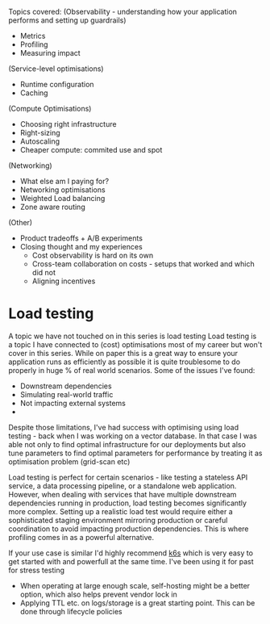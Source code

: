 
Topics covered:
(Observability - understanding how your application performs and setting up guardrails)
- Metrics
- Profiling
- Measuring impact

(Service-level optimisations)
- Runtime configuration
- Caching

(Compute Optimisations)
- Choosing right infrastructure
- Right-sizing
- Autoscaling
- Cheaper compute: commited use and spot

(Networking)
- What else am I paying for?
- Networking optimisations
- Weighted Load balancing
- Zone aware routing

(Other)
- Product tradeoffs + A/B experiments
- Closing thought and my experiences
    - Cost observability is hard on its own
    - Cross-team collaboration on costs - setups that worked and which did not
    - Aligning incentives


# Load testing
A topic we have not touched on in this series is load testing
Load testing is a topic I have connected to (cost) optimisations most of my career but won't cover in this series. While on paper this is a great way to ensure your application runs as efficiently as possible it is quite troublesome to do properly in huge % of real world scenarios. Some of the issues I've found:
- Downstream dependencies
- Simulating real-world traffic
- Not impacting external systems
-

Despite those limitations, I've had success with optimising using load testing - back when I was working on a vector database. In that case I was able not only to find optimal infrastructure for our deployments but also tune parameters to find optimal parameters for performance by treating it as optimisation problem (grid-scan etc)

Load testing is perfect for certain scenarios - like testing a stateless API service, a data processing pipeline, or a standalone web application. However, when dealing with services that have multiple downstream dependencies running in production, load testing becomes significantly more complex. Setting up a realistic load test would require either a sophisticated staging environment mirroring production or careful coordination to avoid impacting production dependencies. This is where profiling comes in as a powerful alternative.


If your use case is similar I'd highly recommend [k6s](https://k6.io/) which is very easy to get started with and powerfull at the same time. I've been using it for past for stress testing 

- When operating at large enough scale, self-hosting might be a better option, which also helps prevent vendor lock in
- Applying TTL etc. on logs/storage is a great starting point. This can be done through lifecycle policies 
